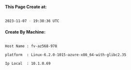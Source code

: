 
   
#### This Page Create at:

```bash

2023-11-07 - 19:38:36 UTC

```

#### Create By Machine:

```bash

Host Name : fv-az568-978

platform  : Linux-6.2.0-1015-azure-x86_64-with-glibc2.35

Ip Local  : 10.1.0.69

```

